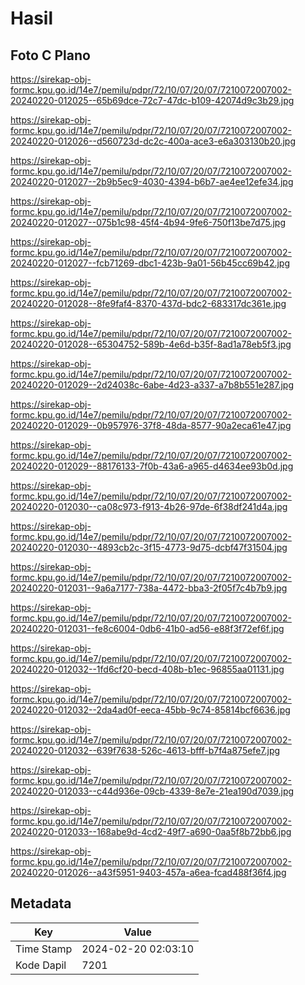 # Hasil

## Foto C Plano

https://sirekap-obj-formc.kpu.go.id/14e7/pemilu/pdpr/72/10/07/20/07/7210072007002-20240220-012025--65b69dce-72c7-47dc-b109-42074d9c3b29.jpg

https://sirekap-obj-formc.kpu.go.id/14e7/pemilu/pdpr/72/10/07/20/07/7210072007002-20240220-012026--d560723d-dc2c-400a-ace3-e6a303130b20.jpg

https://sirekap-obj-formc.kpu.go.id/14e7/pemilu/pdpr/72/10/07/20/07/7210072007002-20240220-012027--2b9b5ec9-4030-4394-b6b7-ae4ee12efe34.jpg

https://sirekap-obj-formc.kpu.go.id/14e7/pemilu/pdpr/72/10/07/20/07/7210072007002-20240220-012027--075b1c98-45f4-4b94-9fe6-750f13be7d75.jpg

https://sirekap-obj-formc.kpu.go.id/14e7/pemilu/pdpr/72/10/07/20/07/7210072007002-20240220-012027--fcb71269-dbc1-423b-9a01-56b45cc69b42.jpg

https://sirekap-obj-formc.kpu.go.id/14e7/pemilu/pdpr/72/10/07/20/07/7210072007002-20240220-012028--8fe9faf4-8370-437d-bdc2-683317dc361e.jpg

https://sirekap-obj-formc.kpu.go.id/14e7/pemilu/pdpr/72/10/07/20/07/7210072007002-20240220-012028--65304752-589b-4e6d-b35f-8ad1a78eb5f3.jpg

https://sirekap-obj-formc.kpu.go.id/14e7/pemilu/pdpr/72/10/07/20/07/7210072007002-20240220-012029--2d24038c-6abe-4d23-a337-a7b8b551e287.jpg

https://sirekap-obj-formc.kpu.go.id/14e7/pemilu/pdpr/72/10/07/20/07/7210072007002-20240220-012029--0b957976-37f8-48da-8577-90a2eca61e47.jpg

https://sirekap-obj-formc.kpu.go.id/14e7/pemilu/pdpr/72/10/07/20/07/7210072007002-20240220-012029--88176133-7f0b-43a6-a965-d4634ee93b0d.jpg

https://sirekap-obj-formc.kpu.go.id/14e7/pemilu/pdpr/72/10/07/20/07/7210072007002-20240220-012030--ca08c973-f913-4b26-97de-6f38df241d4a.jpg

https://sirekap-obj-formc.kpu.go.id/14e7/pemilu/pdpr/72/10/07/20/07/7210072007002-20240220-012030--4893cb2c-3f15-4773-9d75-dcbf47f31504.jpg

https://sirekap-obj-formc.kpu.go.id/14e7/pemilu/pdpr/72/10/07/20/07/7210072007002-20240220-012031--9a6a7177-738a-4472-bba3-2f05f7c4b7b9.jpg

https://sirekap-obj-formc.kpu.go.id/14e7/pemilu/pdpr/72/10/07/20/07/7210072007002-20240220-012031--fe8c6004-0db6-41b0-ad56-e88f3f72ef6f.jpg

https://sirekap-obj-formc.kpu.go.id/14e7/pemilu/pdpr/72/10/07/20/07/7210072007002-20240220-012032--1fd6cf20-becd-408b-b1ec-96855aa01131.jpg

https://sirekap-obj-formc.kpu.go.id/14e7/pemilu/pdpr/72/10/07/20/07/7210072007002-20240220-012032--2da4ad0f-eeca-45bb-9c74-85814bcf6636.jpg

https://sirekap-obj-formc.kpu.go.id/14e7/pemilu/pdpr/72/10/07/20/07/7210072007002-20240220-012032--639f7638-526c-4613-bfff-b7f4a875efe7.jpg

https://sirekap-obj-formc.kpu.go.id/14e7/pemilu/pdpr/72/10/07/20/07/7210072007002-20240220-012033--c44d936e-09cb-4339-8e7e-21ea190d7039.jpg

https://sirekap-obj-formc.kpu.go.id/14e7/pemilu/pdpr/72/10/07/20/07/7210072007002-20240220-012033--168abe9d-4cd2-49f7-a690-0aa5f8b72bb6.jpg

https://sirekap-obj-formc.kpu.go.id/14e7/pemilu/pdpr/72/10/07/20/07/7210072007002-20240220-012026--a43f5951-9403-457a-a6ea-fcad488f36f4.jpg


## Metadata

| Key        | Value               |
| ---------- | ------------------- |
| Time Stamp | 2024-02-20 02:03:10 |
| Kode Dapil | 7201                |



